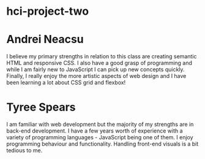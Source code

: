 # hci-project-two

# Andrei Neacsu
I believe my primary strengths in relation to this class are creating semantic HTML and responsive CSS.
I also have a good grasp of programming and while I am fairly new to JavaScript I can pick up new concepts quickly.
Finally, I really enjoy the more artistic aspects of web design and I have been learning a lot about CSS grid and flexbox!

# Tyree Spears
I am familiar with web development but the majority of my strengths are in back-end development.
I have a few years worth of experience with a variety of programming languages - JavaScript being one of them.
I enjoy programming behaviour and functionality. Handling front-end visuals is a bit tedious to me.